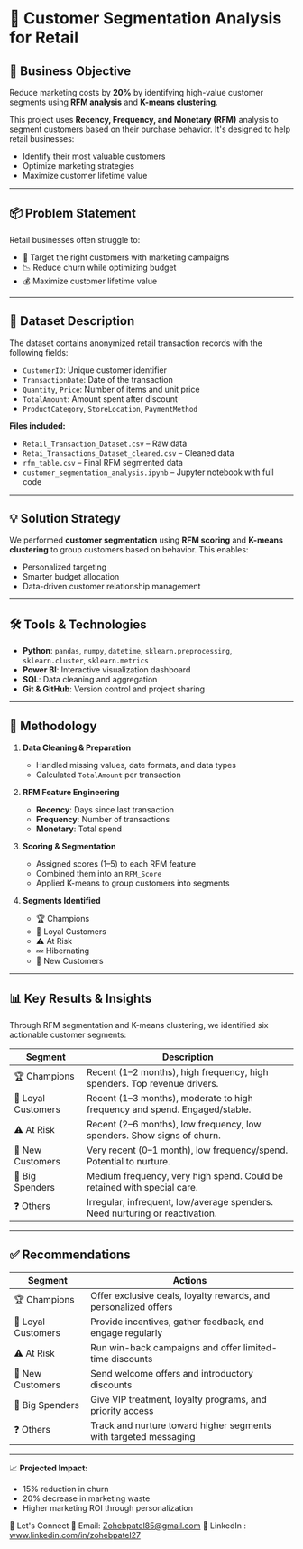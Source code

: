 # 🧠 Customer Segmentation Analysis for Retail

## 🎯 Business Objective  
Reduce marketing costs by **20%** by identifying high-value customer segments using **RFM analysis** and **K-means clustering**.

This project uses **Recency, Frequency, and Monetary (RFM)** analysis to segment customers based on their purchase behavior. It's designed to help retail businesses:
- Identify their most valuable customers
- Optimize marketing strategies
- Maximize customer lifetime value

---

## 📦 Problem Statement  

Retail businesses often struggle to:
- 🎯 Target the right customers with marketing campaigns  
- 📉 Reduce churn while optimizing budget  
- 💰 Maximize customer lifetime value

---

## 📂 Dataset Description  

The dataset contains anonymized retail transaction records with the following fields:

- `CustomerID`: Unique customer identifier  
- `TransactionDate`: Date of the transaction  
- `Quantity`, `Price`: Number of items and unit price  
- `TotalAmount`: Amount spent after discount  
- `ProductCategory`, `StoreLocation`, `PaymentMethod`  

**Files included:**
- `Retail_Transaction_Dataset.csv` – Raw data  
- `Retai_Transactions_Dataset_cleaned.csv` – Cleaned data  
- `rfm_table.csv` – Final RFM segmented data  
- `customer_segmentation_analysis.ipynb` – Jupyter notebook with full code  

---

## 💡 Solution Strategy  

We performed **customer segmentation** using **RFM scoring** and **K-means clustering** to group customers based on behavior. This enables:
- Personalized targeting
- Smarter budget allocation
- Data-driven customer relationship management

---

## 🛠️ Tools & Technologies  

- **Python**:  `pandas`, `numpy`, `datetime`, `sklearn.preprocessing`, `sklearn.cluster`, `sklearn.metrics`
- **Power BI**: Interactive visualization dashboard  
- **SQL**: Data cleaning and aggregation  
- **Git & GitHub**: Version control and project sharing  

---

## 🔎 Methodology  

1. **Data Cleaning & Preparation**  
   - Handled missing values, date formats, and data types  
   - Calculated `TotalAmount` per transaction  

2. **RFM Feature Engineering**  
   - **Recency**: Days since last transaction  
   - **Frequency**: Number of transactions  
   - **Monetary**: Total spend  

3. **Scoring & Segmentation**  
   - Assigned scores (1–5) to each RFM feature  
   - Combined them into an `RFM_Score`  
   - Applied K-means to group customers into segments  

4. **Segments Identified**  
   - 🏆 Champions  
   - 🔁 Loyal Customers  
   - ⚠️ At Risk  
   - 💤 Hibernating  
   - 🌱 New Customers  

---

## 📊 Key Results & Insights  
Through RFM segmentation and K-means clustering, we identified six actionable customer segments:

| Segment           | Description                                                                 |
|-------------------|-----------------------------------------------------------------------------|
| 🏆 Champions       | Recent (1–2 months), high frequency, high spenders. Top revenue drivers.    |
| 🔁 Loyal Customers | Recent (1–3 months), moderate to high frequency and spend. Engaged/stable.  |
| ⚠️ At Risk         | Recent (2–6 months), low frequency, low spenders. Show signs of churn.      |
| 🌱 New Customers   | Very recent (0–1 month), low frequency/spend. Potential to nurture.         |
| 💸 Big Spenders    | Medium frequency, very high spend. Could be retained with special care.     |
| ❓ Others          | Irregular, infrequent, low/average spenders. Need nurturing or reactivation.|

---

## ✅ Recommendations

| Segment           | Actions                                                                     |
|-------------------|------------------------------------------------------------------------------|
| 🏆 Champions       | Offer exclusive deals, loyalty rewards, and personalized offers             |
| 🔁 Loyal Customers | Provide incentives, gather feedback, and engage regularly                   |
| ⚠️ At Risk         | Run win-back campaigns and offer limited-time discounts                     |
| 🌱 New Customers   | Send welcome offers and introductory discounts                              |
| 💸 Big Spenders    | Give VIP treatment, loyalty programs, and priority access                   |
| ❓ Others          | Track and nurture toward higher segments with targeted messaging            |

---

📈 **Projected Impact:**  
- 15% reduction in churn  
- 20% decrease in marketing waste  
- Higher marketing ROI through personalization  


🤝 Let's Connect
📧 Email: Zohebpatel85@gmail.com
💼 LinkedIn : www.linkedin.com/in/zohebpatel27
